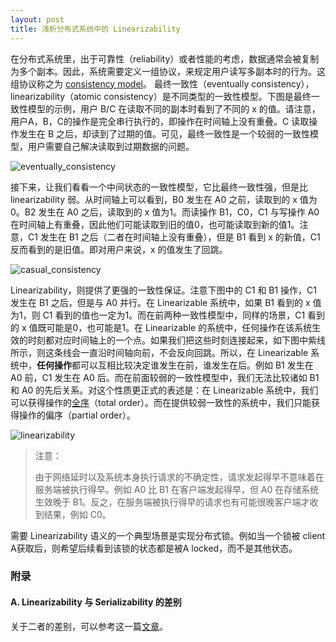 ```yaml
---
layout: post
title: 浅析分布式系统中的 Linearizability
---
```


在分布式系统里，出于可靠性（reliability）或者性能的考虑，数据通常会被复制为多个副本。因此，系统需要定义一组协议，来规定用户读写多副本时的行为。这组协议称之为 [consistency model](https://en.wikipedia.org/wiki/Consistency_model)。
最终一致性（eventually consistency），linearizability（atomic consistency）是不同类型的一致性模型。下图是最终一致性模型的示例，用户 B/C 在读取不同的副本时看到了不同的 x 的值。请注意，用户A，B，C的操作是完全串行执行的，即操作在时间轴上没有重叠。C 读取操作发生在 B 之后，却读到了过期的值。可见，最终一致性是一个较弱的一致性模型，用户需要自己解决读取到过期数据的问题。

![eventually_consistency](https://yqfile.alicdn.com/c3b0a374da12554749991927584a2c267a3161cc.png)

接下来，让我们看看一个中间状态的一致性模型，它比最终一致性强，但是比 linearizability 弱。从时间轴上可以看到，B0 发生在 A0 之前，读取到的 x 值为0。B2 发生在 A0 之后，读取到的 x 值为1。而读操作 B1，C0，C1 与写操作 A0 在时间轴上有重叠，因此他们可能读取到旧的值0，也可能读取到新的值1。注意，C1 发生在 B1 之后（二者在时间轴上没有重叠），但是 B1 看到 x 的新值，C1 反而看到的是旧值。即对用户来说，x 的值发生了回跳。

![casual_consistency](https://yqfile.alicdn.com/6ebc483cb645bc2ef98bbd3fbd95422a4f23d721.png)

Linearizability，则提供了更强的一致性保证。注意下图中的 C1 和 B1 操作，C1 发生在 B1 之后，但是与 A0 并行。在 Linearizable 系统中，如果 B1 看到的 x 值为1，则 C1 看到的值也一定为1。而在前两种一致性模型中，同样的场景，C1 看到的 x 值既可能是0，也可能是1。在 Linearizable 的系统中，任何操作在该系统生效的时刻都对应时间轴上的一个点。如果我们把这些时刻连接起来，如下图中紫线所示，则这条线会一直沿时间轴向前，不会反向回跳。所以，在 Linearizable 系统中，**任何操作**都可以互相比较决定谁发生在前，谁发生在后。例如 B1 发生在 A0 前，C1 发生在 A0 后。而在前面较弱的一致性模型中，我们无法比较诸如 B1 和 A0 的先后关系。对这个性质更正式的表述是：在 Linearizable 系统中，我们可以获得操作的[全序](https://www.quora.com/How-can-you-explain-partial-order-and-total-order-in-simple-terms)（total order）。而在提供较弱一致性的系统中，我们只能获得操作的偏序（partial order）。

![linearizability](https://yqfile.alicdn.com/582959f8441236fa3a8243b11aceb183edc705d1.png)

> 注意：
> 
> 由于网络延时以及系统本身执行请求的不确定性，请求发起得早不意味着在服务端被执行得早。例如 A0 比 B1 在客户端发起得早，但 A0 在存储系统生效晚于 B1。反之，在服务端被执行得早的请求也有可能很晚客户端才收到结果，例如 C0。

需要 Linearizability 语义的一个典型场景是实现分布式锁。例如当一个锁被 client A获取后，则希望后续看到该锁的状态都是被A locked，而不是其他状态。

### 附录

#### A. Linearizability 与 Serializability 的差别

关于二者的差别，可以参考这一篇[文章](https://zhuanlan.zhihu.com/p/26893940)。
